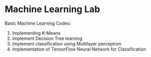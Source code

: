 # Machine Learning Lab
Basic Machine Learning Codes:
1. Implementing K-Means
2. Implement Decision Tree learning
3. Implement classification using Multilayer perceptron
4. Implementation of TensorFlow Neural Network for Classification
